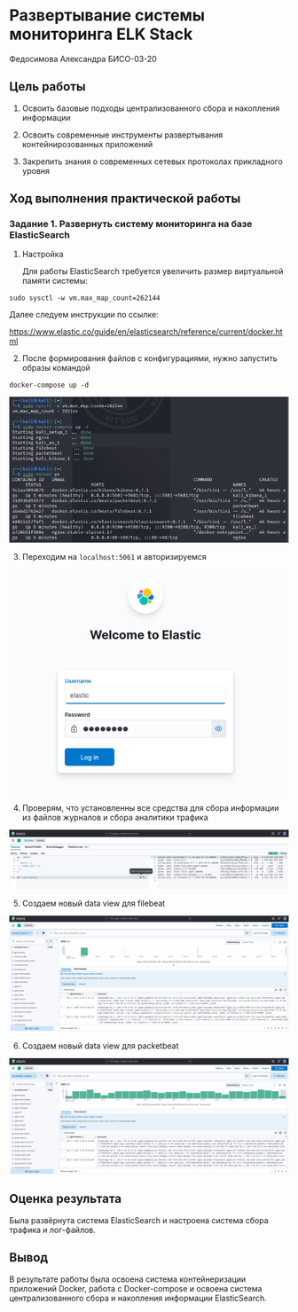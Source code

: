 # Развертывание системы мониторинга ELK Stack

Федосимова Александра БИСО-03-20

## Цель работы

1. Освоить базовые подходы централизованного сбора и накопления информации

2. Освоить современные инструменты развертывания контейнирозованных приложений

3. Закрепить знания о современных сетевых протоколах прикладного уровня

## Ход выполнения практической работы

### Задание 1. Развернуть систему мониторинга на базе ElasticSearch

1. Настройка

    Для работы ElasticSearch требуется увеличить размер виртуальной памяти системы:

```()
sudo sysctl -w vm.max_map_count=262144
```

Далее следуем инструкции по ссылке:

https://www.elastic.co/guide/en/elasticsearch/reference/current/docker.html

2. После формирования файлов с конфигурациями, нужно запустить образы командой

```()
docker-compose up -d
```

![](img1.png)

3. Переходим на `localhost:5061` и авторизируемся

![](img2.png)

4. Проверям, что установленны все средства для сбора информации из файлов журналов и сбора аналитики трафика

![](img3.png)

5. Создаем новый data view для filebeat

![](img4.png)

6. Создаем новый data view для packetbeat

![](img5.png)

## Оценка результата

Была развёрнута система ElasticSearch и настроена система сбора трафика и лог-файлов.

## Вывод

В результате работы была освоена система контейнеризации приложений Docker, работа с Docker-compose и освоена система централизованного сбора и накопления информации ElasticSearch.
